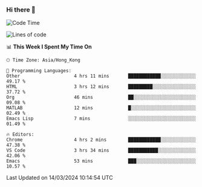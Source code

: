 ### Hi there 👋

<!--
**nicehiro/nicehiro** is a ✨ _special_ ✨ repository because its `README.md` (this file) appears on your GitHub profile.

Here are some ideas to get you started:

- 🔭 I’m currently working on ...
- 🌱 I’m currently learning ...
- 👯 I’m looking to collaborate on ...
- 🤔 I’m looking for help with ...
- 💬 Ask me about ...
- 📫 How to reach me: ...
- 😄 Pronouns: ...
- ⚡ Fun fact: ...
-->

<!--START_SECTION:waka-->
![Code Time](http://img.shields.io/badge/Code%20Time-285%20hrs%2055%20mins-blue)

![Lines of code](https://img.shields.io/badge/From%20Hello%20World%20I%27ve%20Written-2.6%20million%20lines%20of%20code-blue)

📊 **This Week I Spent My Time On** 

```text
🕑︎ Time Zone: Asia/Hong_Kong

💬 Programming Languages: 
Other                    4 hrs 11 mins       ████████████░░░░░░░░░░░░░   49.17 % 
HTML                     3 hrs 12 mins       █████████░░░░░░░░░░░░░░░░   37.72 % 
Org                      46 mins             ██░░░░░░░░░░░░░░░░░░░░░░░   09.08 % 
MATLAB                   12 mins             █░░░░░░░░░░░░░░░░░░░░░░░░   02.49 % 
Emacs Lisp               7 mins              ░░░░░░░░░░░░░░░░░░░░░░░░░   01.49 % 

🔥 Editors: 
Chrome                   4 hrs 2 mins        ████████████░░░░░░░░░░░░░   47.38 % 
VS Code                  3 hrs 34 mins       ███████████░░░░░░░░░░░░░░   42.06 % 
Emacs                    53 mins             ███░░░░░░░░░░░░░░░░░░░░░░   10.57 % 
```


 Last Updated on 14/03/2024 10:14:54 UTC
<!--END_SECTION:waka-->
